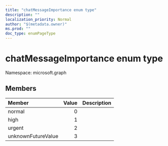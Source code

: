 ```yaml
---
title: "chatMessageImportance enum type"
description: ""
localization_priority: Normal
author: "$(metadata.owner)"
ms.prod: ""
doc_type: enumPageType
---
```


# chatMessageImportance enum type

Namespace: microsoft.graph

## Members

| Member             | Value | Description |
| :----------------- | ----: | :---------- |
| normal             | 0     |             |
| high               | 1     |             |
| urgent             | 2     |             |
| unknownFutureValue | 3     |             |

